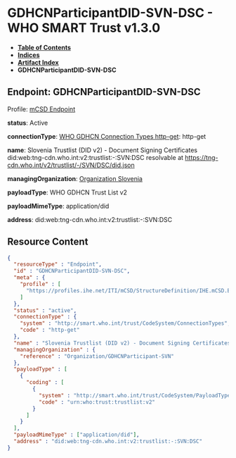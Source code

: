 # GDHCNParticipantDID-SVN-DSC - WHO SMART Trust v1.3.0

* [**Table of Contents**](toc.md)
* [**Indices**](indices.md)
* [**Artifact Index**](artifacts.md)
* **GDHCNParticipantDID-SVN-DSC**

## Endpoint: GDHCNParticipantDID-SVN-DSC

Profile: [mCSD Endpoint](https://profiles.ihe.net/ITI/mCSD/4.0.0/StructureDefinition-IHE.mCSD.Endpoint.html)

**status**: Active

**connectionType**: [WHO GDHCN Connection Types http-get](CodeSystem-ConnectionTypes.md#ConnectionTypes-http-get): http-get

**name**: Slovenia Trustlist (DID v2) - Document Signing Certificates did:web:tng-cdn.who.int:v2:trustlist:-:SVN:DSC resolvable at https://tng-cdn.who.int/v2/trustlist/-/SVN/DSC/did.json

**managingOrganization**: [Organization Slovenia](Organization-GDHCNParticipant-SVN.md)

**payloadType**: WHO GDHCN Trust List v2

**payloadMimeType**: application/did

**address**: did:web:tng-cdn.who.int:v2:trustlist:-:SVN:DSC



## Resource Content

```json
{
  "resourceType" : "Endpoint",
  "id" : "GDHCNParticipantDID-SVN-DSC",
  "meta" : {
    "profile" : [
      "https://profiles.ihe.net/ITI/mCSD/StructureDefinition/IHE.mCSD.Endpoint"
    ]
  },
  "status" : "active",
  "connectionType" : {
    "system" : "http://smart.who.int/trust/CodeSystem/ConnectionTypes",
    "code" : "http-get"
  },
  "name" : "Slovenia Trustlist (DID v2) - Document Signing Certificates\ndid:web:tng-cdn.who.int:v2:trustlist:-:SVN:DSC\nresolvable at https://tng-cdn.who.int/v2/trustlist/-/SVN/DSC/did.json",
  "managingOrganization" : {
    "reference" : "Organization/GDHCNParticipant-SVN"
  },
  "payloadType" : [
    {
      "coding" : [
        {
          "system" : "http://smart.who.int/trust/CodeSystem/PayloadTypes",
          "code" : "urn:who:trust:trustlist:v2"
        }
      ]
    }
  ],
  "payloadMimeType" : ["application/did"],
  "address" : "did:web:tng-cdn.who.int:v2:trustlist:-:SVN:DSC"
}

```
